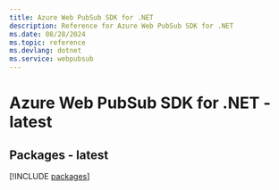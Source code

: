 ```yaml
---
title: Azure Web PubSub SDK for .NET
description: Reference for Azure Web PubSub SDK for .NET
ms.date: 08/28/2024
ms.topic: reference
ms.devlang: dotnet
ms.service: webpubsub
---
```

# Azure Web PubSub SDK for .NET - latest
## Packages - latest
[!INCLUDE [packages](web-pubsub-index.md)]